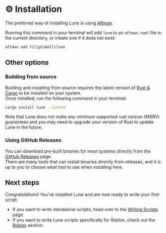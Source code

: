 <!-- markdownlint-disable MD033 -->

# ⚙️ Installation

The preferred way of installing Lune is using [Aftman](https://github.com/lpghatguy/aftman).

Running this command in your terminal will add `lune` to an `aftman.toml` file in the current directory, or create one if it does not exist:

```sh
aftman add filiptibell/lune
```

## Other options

### Building from source

Building and installing from source requires the latest version of [Rust & Cargo](https://doc.rust-lang.org/cargo/getting-started/installation.html) to be installed on your system. <br />
Once installed, run the following command in your terminal:

```sh
cargo install lune --locked
```

Note that Lune does not make any minimum supported rust version (MSRV) guarantees and you may need to upgrade your version of Rust to update Lune in the future.

### Using GitHub Releases

You can download pre-built binaries for most systems directly from the [GitHub Releases](https://github.com/filiptibell/lune/releases) page. <br />
There are many tools that can install binaries directly from releases, and it is up to you to choose what tool to use when installing here.

## Next steps

Congratulations! You've installed Lune and are now ready to write your first script.

- If you want to write standalone scripts, head over to the [Writing Scripts](https://lune.gitbook.io/lune/home/writing-scripts) page.
- If you want to write Lune scripts specifically for Roblox, check out the [Roblox](https://lune.gitbook.io/lune/roblox/intro) section.
